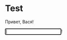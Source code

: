 # Test 

<p>
Привет, Вася<script>alert()</script>!
</p>

<form action='page.php' method='POST'>
<input name='name' value='' autofocus onfocus='alert();'>!
</form>